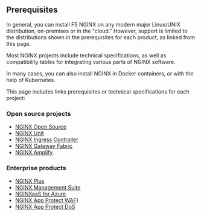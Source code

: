 ## Prerequisites

In general, you can install F5 NGINX on any modern major Linux/UNIX distribution, on-premises or in the "cloud." However, support is limited to the distributions shown in the prerequisites for each product, as linked from this page.

Most NGINX projects include technical specifications, as well as compatibility tables for integrating various parts of NGINX software.

In many cases, you can also install NGINX in Docker containers, or with the help of Kubernetes.

This page includes links prerequisites or technical specifications for each project:

### Open source projects

- [NGINX Open Source](https://nginx.org/en/docs/install.html)
- [NGINX Unit](https://unit.nginx.org/installation/#prerequisites)
- [NGINX Ingress Controller](https://docs.nginx.com/nginx-ingress-controller/technical-specifications/)
- [NGINX Gateway Fabric](https://github.com/nginxinc/nginx-gateway-fabric#technical-specifications)
- [NGINX Amplify](https://docs.nginx.com/amplify/overview/overview-main-components/)

### Enterprise products

- [NGINX Plus](https\://docs.nginx.com/nginx/admin-guide/installing-nginx/installing-nginx-plus/\#prerequisites)
- [NGINX Management Suite](https://docs.nginx.com/nginx-management-suite/tech-specs/)
- [NGINXaaS for Azure](https://docs.nginx.com/nginxaas/azure/getting-started/prerequisites/)
- [NGINX App Protect WAF](https://docs.nginx.com/nginx-app-protect-waf/v4/admin-guide/install/#prerequisites))
- [NGINX App Protect DoS](https://docs.nginx.com/nginx-app-protect-dos/deployment-guide/learn-about-deployment/#prerequisites)
<!-- 
IMO, there's no reason to include the legacy products: Controller, Service Mesh, ModSecurity WAF -->
